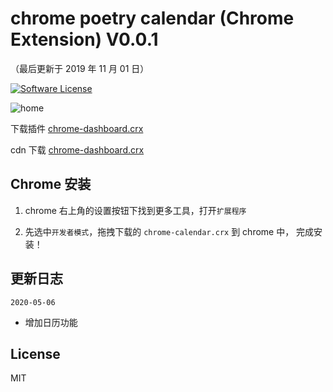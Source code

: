 chrome poetry calendar (Chrome Extension) V0.0.1
==========
（最后更新于 2019 年 11 月 01 日）

[![Software License](https://img.shields.io/badge/license-MIT-brightgreen.svg)](LICENSE)

![home](https://cdn.jsdelivr.net/gh/whyour/chrome-dashboard@master/public/home.jpg)

下载插件 [chrome-dashboard.crx](https://github.com/whyour/chrome-dashboard/raw/master/chrome-calendar.crx)

cdn 下载 [chrome-dashboard.crx](https://cdn.jsdelivr.net/gh/whyour/chrome-dashboard@master/chrome-calendar.crx)

Chrome 安装
----
1. chrome 右上角的设置按钮下找到更多工具，打开`扩展程序`

2. 先选中`开发者模式`，拖拽下载的 `chrome-calendar.crx` 到 chrome 中， 完成安装！

更新日志
-------
`2020-05-06`
* 增加日历功能


License
--------
MIT

